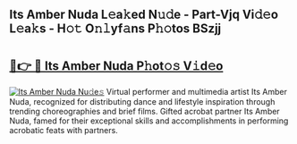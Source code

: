 ## Its Amber Nuda L𝚎a𝚔ed N𝚞𝚍e - Part-Vjq Vi𝚍𝚎o L𝚎a𝚔s - H𝚘𝚝 O𝚗𝚕yf𝚊ns P𝚑𝚘tos BSzjj

# <h2><a href="http://kf8m4k.oniu.top/?m=Its+Amber+Nuda">🔗👉 🔴 Its Amber Nuda P𝚑ot𝚘𝚜 V𝚒d𝚎o</a></h2>

[![Its Amber Nuda Nu𝚍e𝚜](https://i.imgur.com/0qMVB7G.gif)](http://kf8m4k.oniu.top/?m=Its+Amber+Nuda)
Virtual performer and multimedia artist Its Amber Nuda, recognized for distributing dance and lifestyle inspiration through trending choreographies and brief films. Gifted acrobat partner Its Amber Nuda, famed for their exceptional skills and accomplishments in performing acrobatic feats with partners.  
